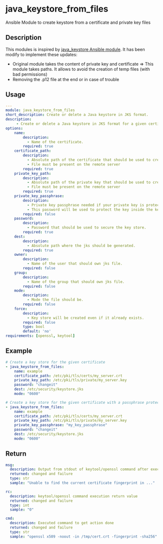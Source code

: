 # java_keystore_from_files
Ansible Module to create keystore from a certificate and private key files

## Description

This modules is inspired by [java_keystore Ansible module](https://github.com/ansible-collections/community.general/blob/main/plugins/modules/system/java_keystore.py).
It has been modify to implement these updates:
- Original module takes the content of private key and certificate => This module takes paths. It allows to avoid the creation of temp files (with bad permissions)
- Removing the .p12 file at the end or in case of trouble


## Usage

```yaml
---
module: java_keystore_from_files
short_description: Create or delete a Java keystore in JKS format.
description:
     - Create or delete a Java keystore in JKS format for a given certificate.
options:
    name:
        description:
          - Name of the certificate.
        required: true
    certificate_path:
        description:
          - Absolute path of the certificate that should be used to create the key store.
          - File must be present on the remote server
        required: true
    private_key_path:
        description:
          - Absolute path of the private key that should be used to create the key store.
          - File must be present on the remote server
        required: true
    private_key_passphrase:
        description:
          - Private key passphrase needed if your private key is protected
          - This password will be used to protect the key inside the keystore
        required: false
    password:
        description:
          - Password that should be used to secure the key store.
        required: true
    dest:
        description:
          - Absolute path where the jks should be generated.
        required: true
    owner:
        description:
          - Name of the user that should own jks file.
        required: false
    group:
        description:
          - Name of the group that should own jks file.
        required: false
    mode:
        description:
          - Mode the file should be.
        required: false
    force:
        description:
          - Key store will be created even if it already exists.
        required: false
        type: bool
        default: 'no'
requirements: [openssl, keytool]
```

## Example

```yaml
# Create a key store for the given certificate
- java_keystore_from_files:
    name: example
    certificate_path: /etc/pki/tls/certs/my_server.crt
    private_key_path: /etc/pki/tls/private/my_server.key
    password: "changeit"
    dest: /etc/security/keystore.jks
    mode: "0600"

# Create a key store for the given certificate with a passphrase protected key
- java_keystore_from_files:
    name: example
    certificate_path: /etc/pki/tls/certs/my_server.crt
    private_key_path: /etc/pki/tls/private/my_server.key
    private_key_passphrase: "my_key_passphrase"
    password: "changeit"
    dest: /etc/security/keystore.jks
    mode: "0600"
```

## Return
```yaml
msg:
  description: Output from stdout of keytool/openssl command after execution of given command or an error.
  returned: changed and failure
  type: str
  sample: "Unable to find the current certificate fingerprint in ..."

rc:
  description: keytool/openssl command execution return value
  returned: changed and failure
  type: int
  sample: "0"

cmd:
  description: Executed command to get action done
  returned: changed and failure
  type: str
  sample: "openssl x509 -noout -in /tmp/cert.crt -fingerprint -sha256"
```
